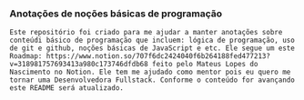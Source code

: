 ### Anotações de noções básicas de programação
    
    Este repositório foi criado para me ajudar a manter anotações sobre conteúdi básico de programação que incluem: lógica de programação, uso de git e github, noções básicas de JavaScript e etc. Ele segue um este Roadmap: https://www.notion.so/707f6dc2424040f6b264188fed477213?v=318981757693413a980c173746dfdb68 feito pelo Mateus Lopes do Nascimento no Notion. Ele tem me ajudado como mentor pois eu quero me tornar uma Desenvolvedora Fullstack. Conforme o conteúdo for avançando este README será atualizado. 
